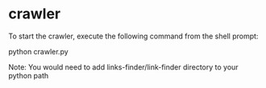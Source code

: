 crawler
=======

To start the crawler, execute the following command from the shell prompt:

python crawler.py

Note: You would need to add links-finder/link-finder directory to your python path
